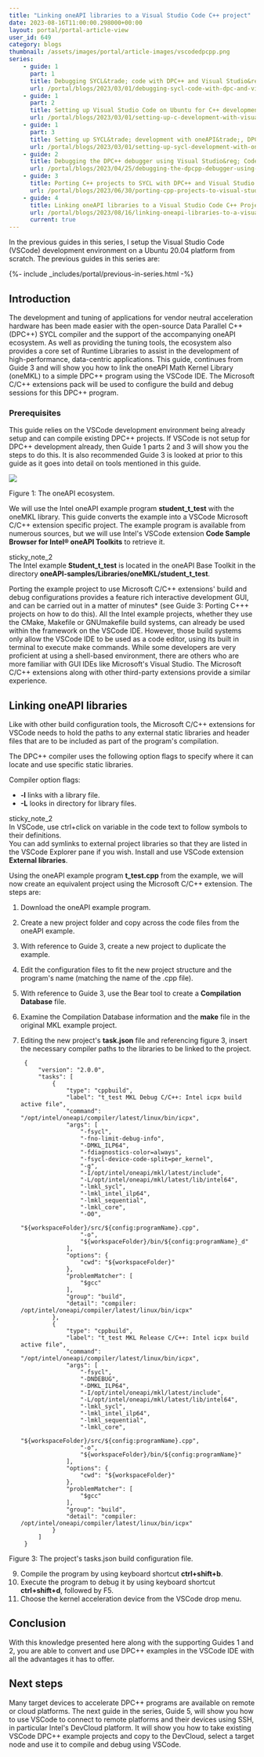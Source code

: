 ```yaml
---
title: "Linking oneAPI libraries to a Visual Studio Code C++ project"
date: 2023-08-16T11:00:00.298000+00:00
layout: portal/portal-article-view
user_id: 649
category: blogs
thumbnail: /assets/images/portal/article-images/vscodedpcpp.png
series:
    - guide: 1
      part: 1
      title: Debugging SYCL&trade; code with DPC++ and Visual Studio&reg; Code
      url: /portal/blogs/2023/03/01/debugging-sycl-code-with-dpc-and-visual-studio-code
    - guide: 1
      part: 2
      title: Setting up Visual Studio Code on Ubuntu for C++ development
      url: /portal/blogs/2023/03/01/setting-up-c-development-with-visual-studio-code-on-ubuntu
    - guide: 1
      part: 3
      title: Setting up SYCL&trade; development with oneAPI&trade;, DPC++ and Visual Studio&reg; Code on Ubuntu
      url: /portal/blogs/2023/03/01/setting-up-sycl-development-with-oneapi-dpc-and-visual-studio-code-on-ubuntu
    - guide: 2
      title: Debugging the DPC++ debugger using Visual Studio&reg; Code on Ubuntu
      url: /portal/blogs/2023/04/25/debugging-the-dpcpp-debugger-using-visual-studio-code-on-ubuntu
    - guide: 3
      title: Porting C++ projects to SYCL with DPC++ and Visual Studio Code
      url: /portal/blogs/2023/06/30/porting-cpp-projects-to-visual-studio-code
    - guide: 4
      title: Linking oneAPI libraries to a Visual Studio Code C++ Project
      url: /portal/blogs/2023/08/16/linking-oneapi-libraries-to-a-visual-studio-code-cpp-project
      current: true
---
```


In the previous guides in this series, I setup the Visual Studio Code (VSCode) development environment on a Ubuntu 20.04 platform from scratch. The previous guides in this series are:

{%- include _includes/portal/previous-in-series.html -%}

## Introduction
The development and tuning of applications for vendor neutral acceleration hardware has been made easier with the open-source Data Parallel C++ (DPC++) SYCL compiler and the support of the accompanying oneAPI ecosystem. As well as providing the tuning tools, the ecosystem also provides a core set of Runtime Libraries to assist in the development of high-performance, data-centric applications.
This guide, continues from Guide 3 and will show you how to link the oneAPI Math Kernel Library (oneMKL) to a simple DPC++ program using the VSCode IDE. The Microsoft C/C++ extensions pack will be used to configure the build and debug sessions for this DPC++ program.

### Prerequisites
This guide relies on the VSCode development environment being already setup and can compile existing DPC++ projects. If VSCode is not setup for DPC++ development already, then Guide 1 parts 2 and 3 will show you the steps to do this. It is also recommended Guide 3 is looked at prior to this guide as it goes into detail on tools mentioned in this guide.

![](/assets/images/portal/article-images/2023/art6_figure1.png)

Figure 1: The oneAPI ecosystem.

We will use the Intel oneAPI example program **student_t_test** with the oneMKL library. This guide converts the example into a VSCode Microsoft C/C++ extension specific project. The example program is available from numerous sources, but we will use Intel's VSCode extension **Code Sample Browser for Intel® oneAPI Toolkits** to retrieve it.

<div class="hint-group">
    <div><span class="material-icons">sticky_note_2</span></div>
    <div>
        <div>The Intel example <b>Student_t_test</b> is located in the oneAPI Base Toolkit in the directory <b>oneAPI-samples/Libraries/oneMKL/student_t_test</b>.</div>
    </div>
</div>

Porting the example project to use Microsoft C/C++ extensions' build and debug configurations provides a feature rich interactive development GUI, and can be carried out in a matter of minutes* (see Guide 3: Porting C+++ projects on how to do this). All the Intel example projects, whether they use the CMake, Makefile or GNUmakefile build systems, can already be used within the framework on the VSCode IDE. However, those build systems only allow the VSCode IDE to be used as a code editor, using its built in terminal to execute make commands. While some developers are very proficient at using a shell-based environment, there are others who are more familiar with GUI IDEs like Microsoft's Visual Studio. The Microsoft C/C++ extensions along with other third-party extensions provide a similar experience.

## Linking oneAPI libraries
Like with other build configuration tools, the Microsoft C/C++ extensions for VSCode needs to hold the paths to any external static libraries and header files that are to be included as part of the program's compilation.

The DPC++ compiler uses the following option flags to specify where it can locate and use specific static libraries.

Compiler option flags:
- **-l** links with a library file.
- **-L** looks in directory for library files.


<div class="hint-group">
    <div><span class="material-icons">sticky_note_2</span></div>
    <div>
        <div> In VSCode, use ctrl+click on variable in the code text to follow symbols to their definitions.</div>
        <div>You can add symlinks to external project libraries so that they are listed in the VSCode Explorer pane if you wish. Install and use VSCode extension <b>External libraries</b>.</div>
    </div>
</div>


Using the oneAPI example program **t_test.cpp** from the example, we will now create an equivalent project using the Microsoft C/C++ extension. The steps are:
1. Download the oneAPI example program.
2. Create a new project folder and copy across the code files from the oneAPI example.
3. With reference to Guide 3, create a new project to duplicate the example.
4. Edit the configuration files to fit the new project structure and the program's name (matching the name of the .cpp file).
5. With reference to Guide 3, use the Bear tool to create a **Compilation Database** file.
6. Examine the Compilation Database information and the **make** file in the original MKL example project.
7. Editing the new project's **task.json** file and referencing figure 3, insert the necessary compiler paths to the libraries to be linked to the project.

        {
            "version": "2.0.0",
            "tasks": [
                {
                    "type": "cppbuild",
                    "label": "t_test MKL Debug C/C++: Intel icpx build active file",
                    "command": "/opt/intel/oneapi/compiler/latest/linux/bin/icpx",
                    "args": [
                        "-fsycl",
                        "-fno-limit-debug-info",
                        "-DMKL_ILP64",
                        "-fdiagnostics-color=always",
                        "-fsycl-device-code-split=per_kernel",
                        "-g",
                        "-I/opt/intel/oneapi/mkl/latest/include",
                        "-L/opt/intel/oneapi/mkl/latest/lib/intel64",
                        "-lmkl_sycl",
                        "-lmkl_intel_ilp64",
                        "-lmkl_sequential",
                        "-lmkl_core",
                        "-O0",
                        "${workspaceFolder}/src/${config:programName}.cpp",
                        "-o",
                        "${workspaceFolder}/bin/${config:programName}_d"
                    ],
                    "options": {
                        "cwd": "${workspaceFolder}"
                    },
                    "problemMatcher": [
                        "$gcc"
                    ],
                    "group": "build",
                    "detail": "compiler: /opt/intel/oneapi/compiler/latest/linux/bin/icpx"
                },
                {
                    "type": "cppbuild",
                    "label": "t_test MKL Release C/C++: Intel icpx build active file",
                    "command": "/opt/intel/oneapi/compiler/latest/linux/bin/icpx",
                    "args": [
                        "-fsycl",
                        "-DNDEBUG",
                        "-DMKL_ILP64",
                        "-I/opt/intel/oneapi/mkl/latest/include",
                        "-L/opt/intel/oneapi/mkl/latest/lib/intel64",
                        "-lmkl_sycl",
                        "-lmkl_intel_ilp64",
                        "-lmkl_sequential",
                        "-lmkl_core",
                        "${workspaceFolder}/src/${config:programName}.cpp",
                        "-o",
                        "${workspaceFolder}/bin/${config:programName}"
                    ],
                    "options": {
                        "cwd": "${workspaceFolder}"
                    },
                    "problemMatcher": [
                        "$gcc"
                    ],
                    "group": "build",
                    "detail": "compiler: /opt/intel/oneapi/compiler/latest/linux/bin/icpx"
                }
            ]
        }
Figure 3: The project's tasks.json build configuration file.

9.  Compile the program by using keyboard shortcut **ctrl+shift+b**.
10. Execute the program to debug it by using keyboard shortcut **ctrl+shift+d**, followed by F5.
11. Choose the kernel acceleration device from the VSCode drop menu.

## Conclusion
With this knowledge presented here along with the supporting Guides 1 and 2, you are able to convert and use DPC++ examples in the VSCode IDE with all the advantages it has to offer.

## Next steps
Many target devices to accelerate DPC++ programs are available on remote or cloud platforms. The next guide in the series, Guide 5, will show you how to use VSCode to connect to remote platforms and their devices using SSH, in particular Intel's DevCloud platform. It will show you how to take existing VSCode DPC++ example projects and copy to the DevCloud, select a target node and use it to compile and debug using VSCode.
